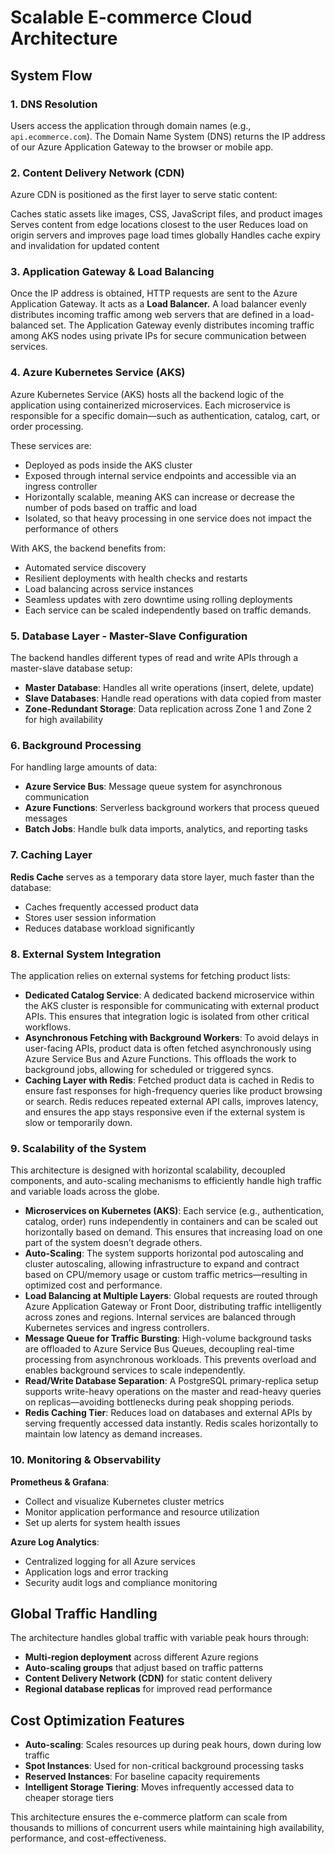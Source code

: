 # Scalable E-commerce Cloud Architecture

## System Flow

### 1. DNS Resolution
Users access the application through domain names (e.g., `api.ecommerce.com`). The Domain Name System (DNS) returns the IP address of our Azure Application Gateway to the browser or mobile app.

### 2. Content Delivery Network (CDN)
Azure CDN is positioned as the first layer to serve static content:

Caches static assets like images, CSS, JavaScript files, and product images
Serves content from edge locations closest to the user
Reduces load on origin servers and improves page load times globally
Handles cache expiry and invalidation for updated content

### 3. Application Gateway & Load Balancing
Once the IP address is obtained, HTTP requests are sent to the Azure Application Gateway. It acts as a **Load Balancer.** A load balancer evenly distributes incoming traffic among web servers that are defined in a
load-balanced set. The Application Gateway evenly distributes incoming traffic among AKS nodes using private IPs for secure communication between services. 

### 4. Azure Kubernetes Service (AKS)
Azure Kubernetes Service (AKS) hosts all the backend logic of the application using containerized microservices. Each microservice is responsible for a specific domain—such as authentication, catalog, cart, or order processing.

These services are:

- Deployed as pods inside the AKS cluster
- Exposed through internal service endpoints and accessible via an ingress controller
- Horizontally scalable, meaning AKS can increase or decrease the number of pods based on traffic and load
- Isolated, so that heavy processing in one service does not impact the performance of others

With AKS, the backend benefits from:
- Automated service discovery
- Resilient deployments with health checks and restarts
- Load balancing across service instances
- Seamless updates with zero downtime using rolling deployments
- Each service can be scaled independently based on traffic demands.

### 5. Database Layer - Master-Slave Configuration
The backend handles different types of read and write APIs through a master-slave database setup:
- **Master Database**: Handles all write operations (insert, delete, update)
- **Slave Databases**: Handle read operations with data copied from master
- **Zone-Redundant Storage**: Data replication across Zone 1 and Zone 2 for high availability

### 6. Background Processing
For handling large amounts of data:
- **Azure Service Bus**: Message queue system for asynchronous communication
- **Azure Functions**: Serverless background workers that process queued messages
- **Batch Jobs**: Handle bulk data imports, analytics, and reporting tasks

### 7. Caching Layer
**Redis Cache** serves as a temporary data store layer, much faster than the database:
- Caches frequently accessed product data
- Stores user session information
- Reduces database workload significantly

### 8. External System Integration
The application relies on external systems for fetching product lists:
- **Dedicated Catalog Service**: A dedicated backend microservice within the AKS cluster is responsible for communicating with external product APIs. This ensures that integration logic is isolated from other critical workflows.
- **Asynchronous Fetching with Background Workers**: To avoid delays in user-facing APIs, product data is often fetched asynchronously using Azure Service Bus and Azure Functions. This offloads the work to background jobs, allowing for scheduled or triggered syncs.
- **Caching Layer with Redis**: Fetched product data is cached in Redis to ensure fast responses for high-frequency queries like product browsing or search. Redis reduces repeated external API calls, improves latency, and ensures the app stays responsive even if the external system is slow or temporarily down.


### 9. Scalability of the System
This architecture is designed with horizontal scalability, decoupled components, and auto-scaling mechanisms to efficiently handle high traffic and variable loads across the globe.
- **Microservices on Kubernetes (AKS)**: Each service (e.g., authentication, catalog, order) runs independently in containers and can be scaled out horizontally based on demand. This ensures that increasing load on one part of the system doesn’t degrade others.
- **Auto-Scaling**: The system supports horizontal pod autoscaling and cluster autoscaling, allowing infrastructure to expand and contract based on CPU/memory usage or custom traffic metrics—resulting in optimized cost and performance.
- **Load Balancing at Multiple Layers**: Global requests are routed through Azure Application Gateway or Front Door, distributing traffic intelligently across zones and regions. Internal services are balanced through Kubernetes services and ingress controllers.
- **Message Queue for Traffic Bursting**: High-volume background tasks are offloaded to Azure Service Bus Queues, decoupling real-time processing from asynchronous workloads. This prevents overload and enables background services to scale independently.
- **Read/Write Database Separation**: A PostgreSQL primary-replica setup supports write-heavy operations on the master and read-heavy queries on replicas—avoiding bottlenecks during peak shopping periods.
- **Redis Caching Tier**: Reduces load on databases and external APIs by serving frequently accessed data instantly. Redis scales horizontally to maintain low latency as demand increases.

### 10. Monitoring & Observability
**Prometheus & Grafana**: 
- Collect and visualize Kubernetes cluster metrics
- Monitor application performance and resource utilization
- Set up alerts for system health issues

**Azure Log Analytics**:
- Centralized logging for all Azure services
- Application logs and error tracking
- Security audit logs and compliance monitoring

## Global Traffic Handling

The architecture handles global traffic with variable peak hours through:
- **Multi-region deployment** across different Azure regions
- **Auto-scaling groups** that adjust based on traffic patterns
- **Content Delivery Network (CDN)** for static content delivery
- **Regional database replicas** for improved read performance

## Cost Optimization Features

- **Auto-scaling**: Scales resources up during peak hours, down during low traffic
- **Spot Instances**: Used for non-critical background processing tasks
- **Reserved Instances**: For baseline capacity requirements
- **Intelligent Storage Tiering**: Moves infrequently accessed data to cheaper storage tiers

This architecture ensures the e-commerce platform can scale from thousands to millions of concurrent users while maintaining high availability, performance, and cost-effectiveness.